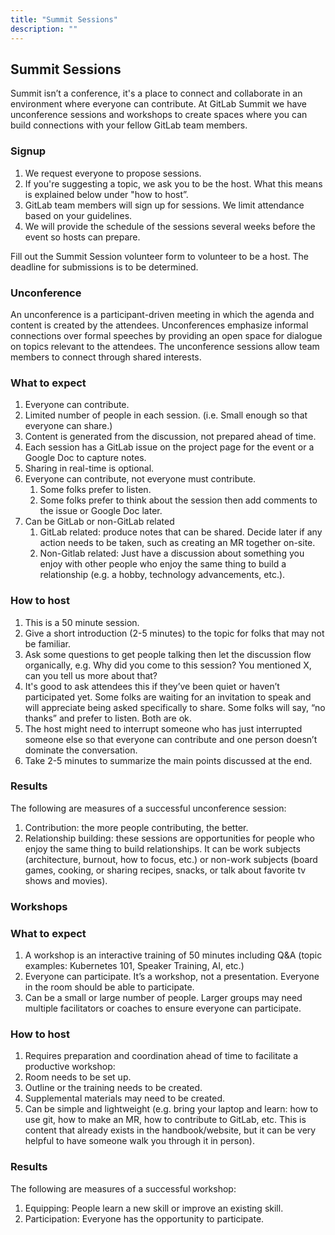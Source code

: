 ```yaml
---
title: "Summit Sessions"
description: ""
---
```


## Summit Sessions

Summit isn’t a conference, it's a place to connect and collaborate in an environment where everyone can contribute. At GitLab Summit we have unconference sessions and workshops to create spaces where you can build connections with your fellow GitLab team members.

### Signup

1. We request everyone to propose sessions.
1. If you're suggesting a topic, we ask you to be the host. What this means is explained below under "how to host”.
1. GitLab team members will sign up for sessions. We limit attendance based on your guidelines.
1. We will provide the schedule of the sessions several weeks before the event so hosts can prepare.

Fill out the Summit Session volunteer form to volunteer to be a host. The deadline for submissions is to be determined.

### Unconference

An unconference is a participant-driven meeting in which the agenda and content is created by the attendees. Unconferences emphasize informal connections over formal speeches by providing an open space for dialogue on topics relevant to the attendees. The unconference sessions allow team members to connect through shared interests.

### What to expect

1. Everyone can contribute.
1. Limited number of people in each session. (i.e. Small enough so that everyone can share.)
1. Content is generated from the discussion, not prepared ahead of time.
1. Each session has a GitLab issue on the project page for the event or a Google Doc to capture notes.
1. Sharing in real-time is optional.
1. Everyone can contribute, not everyone must contribute.
   1. Some folks prefer to listen.
   1. Some folks prefer to think about the session then add comments to the issue or Google Doc later.
1. Can be GitLab or non-GitLab related
   1. GitLab related: produce notes that can be shared. Decide later if any action needs to be taken, such as creating an MR together on-site.
   1. Non-Gitlab related: Just have a discussion about something you enjoy with other people who enjoy the same thing to build a relationship (e.g. a hobby, technology advancements, etc.).

### How to host

1. This is a 50 minute session.
1. Give a short introduction (2-5 minutes) to the topic for folks that may not be familiar.
1. Ask some questions to get people talking then let the discussion flow organically, e.g. Why did you come to this session? You mentioned X, can you tell us more about that?
1. It's good to ask attendees this if they’ve been quiet or haven’t participated yet. Some folks are waiting for an invitation to speak and will appreciate being asked specifically to share. Some folks will say, “no thanks” and prefer to listen. Both are ok.
1. The host might need to interrupt someone who has just interrupted someone else so that everyone can contribute and one person doesn’t dominate the conversation.
1. Take 2-5 minutes to summarize the main points discussed at the end.

### Results

The following are measures of a successful unconference session:

1. Contribution: the more people contributing, the better.
1. Relationship building: these sessions are opportunities for people who enjoy the same thing to build relationships. It can be work subjects (architecture, burnout, how to focus, etc.) or non-work subjects (board games, cooking, or sharing recipes, snacks, or talk about favorite tv shows and movies).

### Workshops

### What to expect

1. A workshop is an interactive training of 50 minutes including Q&A (topic examples: Kubernetes 101, Speaker Training, AI, etc.)
1. Everyone can participate. It’s a workshop, not a presentation. Everyone in the room should be able to participate.
1. Can be a small or large number of people. Larger groups may need multiple facilitators or coaches to ensure everyone can participate.

### How to host

1. Requires preparation and coordination ahead of time to facilitate a productive workshop:
1. Room needs to be set up.
1. Outline or the training needs to be created.
1. Supplemental materials may need to be created.
1. Can be simple and lightweight (e.g. bring your laptop and learn: how to use git, how to make an MR, how to contribute to GitLab, etc. This is content that already exists in the handbook/website, but it can be very helpful to have someone walk you through it in person).

### Results

The following are measures of a successful workshop:

1. Equipping: People learn a new skill or improve an existing skill.
1. Participation: Everyone has the opportunity to participate.
